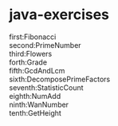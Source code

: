 # java-exercises
first:Fibonacci<br>
second:PrimeNumber<br>
third:Flowers<br>
forth:Grade<br>
fifth:GcdAndLcm<br>
sixth:DecomposePrimeFactors<br>
seventh:StatisticCount<br>
eighth:NumAdd<br>
ninth:WanNumber<br>
tenth:GetHeight<br>

